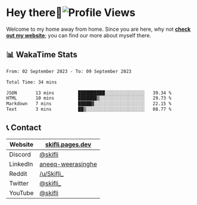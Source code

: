 # Hey there:wave:![Profile Views](https://komarev.com/ghpvc/?username=skifli)

Welcome to my home away from home. Since you are here, why not [**check out my website**](https://skifli.pages.dev); you can find our more about myself there.

## 📊 WakaTime Stats

<!--START_SECTION:waka-->

```txt
From: 02 September 2023 - To: 09 September 2023

Total Time: 34 mins

JSON       13 mins         ██████████░░░░░░░░░░░░░░░   39.34 %
HTML       10 mins         ███████▒░░░░░░░░░░░░░░░░░   29.73 %
Markdown   7 mins          █████▓░░░░░░░░░░░░░░░░░░░   22.15 %
Text       3 mins          ██▒░░░░░░░░░░░░░░░░░░░░░░   08.77 %
```

<!--END_SECTION:waka-->

## 📞 Contact

| Website  | [skifli.pages.dev](https://skifli.pages.dev)                       |
|----------|--------------------------------------------------------------------|
| Discord  | [@skifli](https://discord.com/users/1072069875993956372)           |
| LinkedIn | [aneeq-weerasinghe](https://www.linkedin.com/in/aneeq-weerasinghe) |
| Reddit   | [/u/Skifli_](https://www.reddit.com/user/skifli_)                  |
| Twitter  | [@skifli_](https://twitter.com/@skifli_)                           |
| YouTube  | [@skifli](https://www.youtube.com/channel/@skifli)                 |
